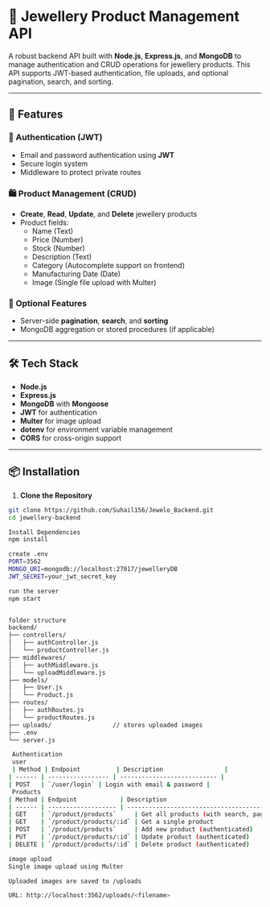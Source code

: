 # 💎 Jewellery Product Management API

A robust backend API built with **Node.js**, **Express.js**, and **MongoDB** to manage authentication and CRUD operations for jewellery products. This API supports JWT-based authentication, file uploads, and optional pagination, search, and sorting.

---

## 🚀 Features

### 🔐 Authentication (JWT)
- Email and password authentication using **JWT**
- Secure login system
- Middleware to protect private routes

### 🛍️ Product Management (CRUD)
- **Create**, **Read**, **Update**, and **Delete** jewellery products
- Product fields:
  - Name (Text)
  - Price (Number)
  - Stock (Number)
  - Description (Text)
  - Category (Autocomplete support on frontend)
  - Manufacturing Date (Date)
  - Image (Single file upload with Multer)

### 🧰 Optional Features
- Server-side **pagination**, **search**, and **sorting**
- MongoDB aggregation or stored procedures (if applicable)

---

## 🛠️ Tech Stack

- **Node.js**
- **Express.js**
- **MongoDB** with **Mongoose**
- **JWT** for authentication
- **Multer** for image upload
- **dotenv** for environment variable management
- **CORS** for cross-origin support

---

## 📦 Installation

1. **Clone the Repository**

```bash
git clone https://github.com/Suhail156/Jewelo_Backend.git
cd jewellery-backend

Install Dependencies
npm install

create .env
PORT=3562
MONGO_URI=mongodb://localhost:27017/jewelleryDB
JWT_SECRET=your_jwt_secret_key

run the server
npm start


folder structure
backend/
├── controllers/
│   ├── authController.js
│   └── productController.js
├── middlewares/
│   ├── authMiddleware.js
│   └── uploadMiddleware.js
├── models/
│   ├── User.js
│   └── Product.js
├── routes/
│   ├── authRoutes.js
│   └── productRoutes.js
├── uploads/                 // stores uploaded images
├── .env
└── server.js

 Authentication
 user
 | Method | Endpoint          | Description                 |
| ------ | ----------------- | --------------------------- |
| POST   | `/user/login` | Login with email & password |
 Products
| Method | Endpoint            | Description                                         |
| ------ | ------------------- | --------------------------------------------------- |
| GET    | `/product/products`     | Get all products (with search, pagination, sorting) |
| GET    | `/product/products/:id` | Get a single product                                |
| POST   | `/product/products`     | Add new product (authenticated)                     |
| PUT    | `/product/products/:id` | Update product (authenticated)                      |
| DELETE | `/product/products/:id` | Delete product (authenticated)                      |

image upload
Single image upload using Multer

Uploaded images are saved to /uploads

URL: http://localhost:3562/uploads/<filename>

